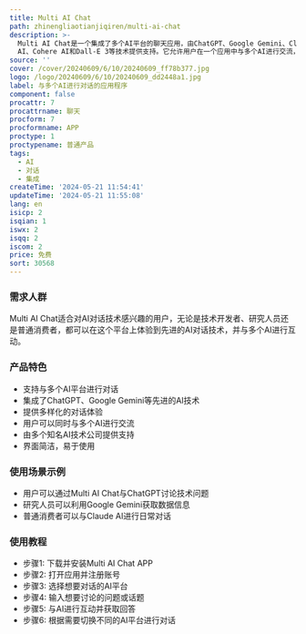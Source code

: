 ```yaml
---
title: Multi AI Chat
path: zhinengliaotianjiqiren/multi-ai-chat
description: >-
  Multi AI Chat是一个集成了多个AI平台的聊天应用，由ChatGPT、Google Gemini、Claude AI、Mistral
  AI、Cohere AI和Dall-E 3等技术提供支持。它允许用户在一个应用中与多个AI进行交流，提供多样化的对话体验。
source: ''
cover: /cover/20240609/6/10/20240609_ff78b377.jpg
logo: /logo/20240609/6/10/20240609_dd2448a1.jpg
label: 与多个AI进行对话的应用程序
component: false
procattr: 7
procattrname: 聊天
procform: 7
procformname: APP
proctype: 1
proctypename: 普通产品
tags:
  - AI
  - 对话
  - 集成
createTime: '2024-05-21 11:54:41'
updateTime: '2024-05-21 11:55:08'
lang: en
isicp: 2
isqian: 1
iswx: 2
isqq: 2
iscom: 2
price: 免费
sort: 30568
---
```




### 需求人群
Multi AI Chat适合对AI对话技术感兴趣的用户，无论是技术开发者、研究人员还是普通消费者，都可以在这个平台上体验到先进的AI对话技术，并与多个AI进行互动。

### 产品特色
* 支持与多个AI平台进行对话
* 集成了ChatGPT、Google Gemini等先进的AI技术
* 提供多样化的对话体验
* 用户可以同时与多个AI进行交流
* 由多个知名AI技术公司提供支持
* 界面简洁，易于使用

### 使用场景示例
* 用户可以通过Multi AI Chat与ChatGPT讨论技术问题
* 研究人员可以利用Google Gemini获取数据信息
* 普通消费者可以与Claude AI进行日常对话

### 使用教程
* 步骤1: 下载并安装Multi AI Chat APP
* 步骤2: 打开应用并注册账号
* 步骤3: 选择想要对话的AI平台
* 步骤4: 输入想要讨论的问题或话题
* 步骤5: 与AI进行互动并获取回答
* 步骤6: 根据需要切换不同的AI平台进行对话

  
